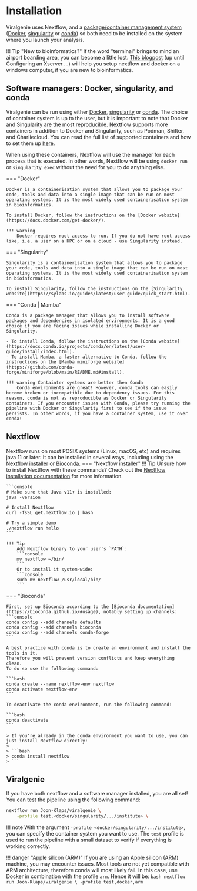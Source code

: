 # Installation

Viralgenie uses Nextflow, and a [package/container management system](https://www.nextflow.io/docs/latest/container.html#containers) ([Docker](https://www.docker.com/resources/what-container/), [singularity](https://docs.sylabs.io/guides/latest/user-guide/introduction.html) or [conda](https://docs.conda.io/en/latest/)) so both need to be installed on the system where you launch your analysis.

!!! Tip "New to bioinformatics?"
    If the word "terminal" brings to mind an airport boarding area, you can become a little lost. [This blogpost](https://www.nextflow.io/blog/2021/setup-nextflow-on-windows.html) (up until Configuring an Xserver ...) will help you setup nextflow and docker on a windows computer, if you are new to bioinformatics.

## Software managers: Docker, singularity, and conda

Viralgenie can be run using either [Docker](https://www.docker.com/resources/what-container/), [singularity](https://docs.sylabs.io/guides/latest/user-guide/introduction.html) or [conda](https://docs.conda.io/en/latest/). The choice of container system is up to the user, but it is important to note that Docker and Singularity are the most reproducible. Nextflow supports more containers in addition to Docker and Singularity, such as Podman, Shifter, and Charliecloud. You can read the full list of supported containers and how to set them up [here](https://www.nextflow.io/docs/latest/container.html#containers).

When using these containers, Nextflow will use the manager for each process that is executed. In other words, Nextflow will be using `docker run` or `singularity exec` without the need for you to do anything else.

=== "Docker"

    Docker is a containerisation system that allows you to package your code, tools and data into a single image that can be run on most operating systems. It is the most widely used containerisation system in bioinformatics.

    To install Docker, follow the instructions on the [Docker website](https://docs.docker.com/get-docker/).

    !!! warning
        Docker requires root access to run. If you do not have root access like, i.e. a user on a HPC or on a cloud - use Singularity instead.

=== "Singularity"

    Singularity is a containerisation system that allows you to package your code, tools and data into a single image that can be run on most operating systems. It is the most widely used containerisation system in bioinformatics.

    To install Singularity, follow the instructions on the [Singularity website](https://sylabs.io/guides/latest/user-guide/quick_start.html).


=== "Conda | Mamba"

    Conda is a package manager that allows you to install software packages and dependencies in isolated environments. It is a good choice if you are facing issues while installing Docker or Singularity.

    - To install Conda, follow the instructions on the [Conda website](https://docs.conda.io/projects/conda/en/latest/user-guide/install/index.html).
    - To install Mamba, a faster alternative to Conda, follow the instructions on the [Mamba miniforge website](https://github.com/conda-forge/miniforge/blob/main/README.md#install).

    !!! warning Containter systems are better then Conda
        Conda environments are great! However, conda tools can easily become broken or incompatible due to dependency issues. For this reason, conda is not as reproducible as Docker or Singularity containers. If you encounter issues with Conda, please try running the pipeline with Docker or Singularity first to see if the issue persists. In other words, if you have a container system, use it over conda!



## Nextflow

Nextflow runs on most POSIX systems (Linux, macOS, etc) and requires java 11 or later. It can be installed in several ways, including using the [Nextflow installer](https://www.nextflow.io/docs/latest/getstarted.html#installation) or [Bioconda](https://bioconda.github.io/).
=== "Nextflow installer"
    !!! Tip
        Unsure how to install Nextflow with these commands? Check out the [Nextflow installation documentation](https://www.nextflow.io/docs/latest/getstarted.html#installation) for more information.

    ```console
    # Make sure that Java v11+ is installed:
    java -version

    # Install Nextflow
    curl -fsSL get.nextflow.io | bash

    # Try a simple demo
    ./nextflow run hello
    ```

    !!! Tip
        Add Nextflow binary to your user's `PATH`:
        ```console
        mv nextflow ~/bin/
        ```
        Or to install it system-wide:
        ```console
        sudo mv nextflow /usr/local/bin/
        ```
=== "Bioconda"

    First, set up Bioconda according to the [Bioconda documentation](https://bioconda.github.io/#usage), notably setting up channels:
    ```console
    conda config --add channels defaults
    conda config --add channels bioconda
    conda config --add channels conda-forge
    ```

    A best practice with conda is to create an environment and install the tools in it.
    Therefore you will prevent version conflicts and keep everything clean.
    To do so use the following command:

    ```bash
    conda create --name nextflow-env nextflow
    conda activate nextflow-env
    ```

    To deactivate the conda environment, run the following command:

    ```bash
    conda deactivate
    ```

    > If you're already in the conda environment you want to use, you can just install Nextflow directly:
    >
    > ```bash
    > conda install nextflow
    > ```

## Viralgenie

If you have both nextflow and a software manager installed, you are all set! You can test the pipeline using the following command:

```bash
nextflow run Joon-Klaps/viralgenie \
    -profile test,<docker/singularity/.../institute> \
```
!!! note
    With the argument `-profile <docker/singularity/.../institute>`, you can specify the container system you want to use. The `test` profile is used to run the pipeline with a small dataset to verify if everything is working correctly.

!!! danger "Apple silicon (ARM)"
    If you are using an Apple silicon (ARM) machine, you may encounter issues. Most tools are not yet compatible with ARM architecture, therefore conda will most likely fail. In this case, use Docker in combination with the profile `arm`. Hence it will be:
    ```bash
    nextflow run Joon-Klaps/viralgenie \
        -profile test,docker,arm
    ```
